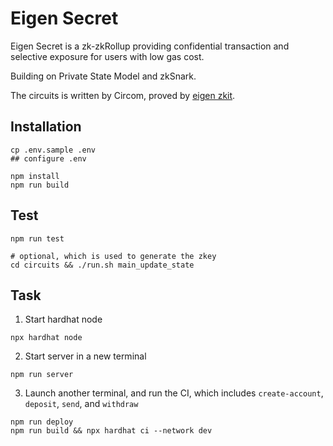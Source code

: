 # Eigen Secret

Eigen Secret is a zk-zkRollup providing confidential transaction and selective exposure for users with low gas cost.

Building on Private State Model and zkSnark.

The circuits is written by Circom, proved by [eigen zkit](https://github.com/0xEigenLabs/eigen-zkvm/tree/main/zkit).


## Installation

```
cp .env.sample .env
## configure .env

npm install
npm run build
```

## Test

```
npm run test

# optional, which is used to generate the zkey
cd circuits && ./run.sh main_update_state
```

## Task

1. Start hardhat node
```
npx hardhat node
```

2. Start server in a new terminal

```
npm run server
```

3. Launch another terminal, and run the CI, which includes `create-account`, `deposit`, `send`, and `withdraw`

```
npm run deploy
npm run build && npx hardhat ci --network dev
```
